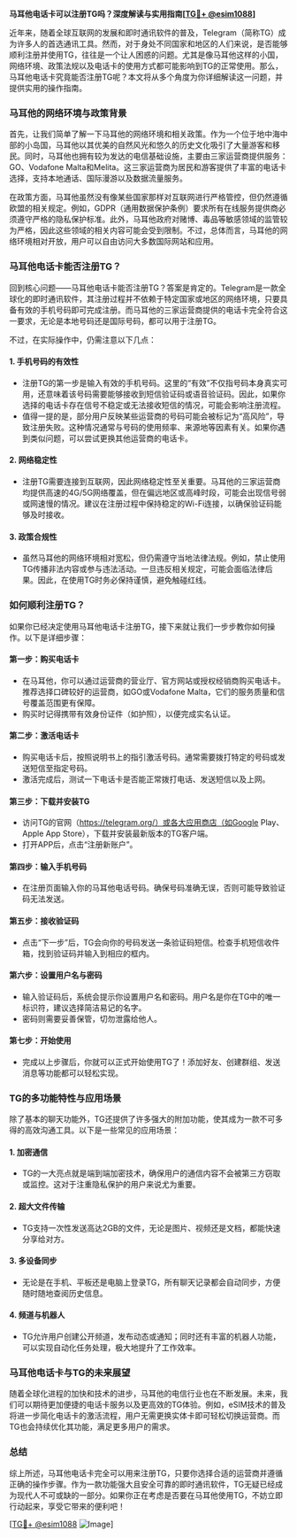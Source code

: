 **马耳他电话卡可以注册TG吗？深度解读与实用指南[[TG💪+ @esim1088](https://t.me/s/esim1088)]**

近年来，随着全球互联网的发展和即时通讯软件的普及，Telegram（简称TG）成为许多人的首选通讯工具。然而，对于身处不同国家和地区的人们来说，是否能够顺利注册并使用TG，往往是一个让人困惑的问题。尤其是像马耳他这样的小国，网络环境、政策法规以及电话卡的使用方式都可能影响到TG的正常使用。那么，马耳他电话卡究竟能否注册TG呢？本文将从多个角度为你详细解读这一问题，并提供实用的操作指南。

### 马耳他的网络环境与政策背景

首先，让我们简单了解一下马耳他的网络环境和相关政策。作为一个位于地中海中部的小岛国，马耳他以其优美的自然风光和悠久的历史文化吸引了大量游客和移民。同时，马耳他也拥有较为发达的电信基础设施，主要由三家运营商提供服务：GO、Vodafone Malta和Melita。这三家运营商为居民和游客提供了丰富的电话卡选择，支持本地通话、国际漫游以及数据流量服务。

在政策方面，马耳他虽然没有像某些国家那样对互联网进行严格管控，但仍然遵循欧盟的相关规定。例如，GDPR（通用数据保护条例）要求所有在线服务提供商必须遵守严格的隐私保护标准。此外，马耳他政府对赌博、毒品等敏感领域的监管较为严格，因此这些领域的相关内容可能会受到限制。不过，总体而言，马耳他的网络环境相对开放，用户可以自由访问大多数国际网站和应用。

### 马耳他电话卡能否注册TG？

回到核心问题——马耳他电话卡能否注册TG？答案是肯定的。Telegram是一款全球化的即时通讯软件，其注册过程并不依赖于特定国家或地区的网络环境，只要具备有效的手机号码即可完成注册。而马耳他的三家运营商提供的电话卡完全符合这一要求，无论是本地号码还是国际号码，都可以用于注册TG。

不过，在实际操作中，仍需注意以下几点：

#### 1. **手机号码的有效性**
   - 注册TG的第一步是输入有效的手机号码。这里的“有效”不仅指号码本身真实可用，还意味着该号码需要能够接收到短信验证码或语音验证码。因此，如果你选择的电话卡存在信号不稳定或无法接收短信的情况，可能会影响注册流程。
   - 值得一提的是，部分用户反映某些运营商的号码可能会被标记为“高风险”，导致注册失败。这种情况通常与号码的使用频率、来源地等因素有关。如果你遇到类似问题，可以尝试更换其他运营商的电话卡。

#### 2. **网络稳定性**
   - 注册TG需要连接到互联网，因此网络稳定性至关重要。马耳他的三家运营商均提供高速的4G/5G网络覆盖，但在偏远地区或高峰时段，可能会出现信号弱或网速慢的情况。建议在注册过程中保持稳定的Wi-Fi连接，以确保验证码能够及时接收。

#### 3. **政策合规性**
   - 虽然马耳他的网络环境相对宽松，但仍需遵守当地法律法规。例如，禁止使用TG传播非法内容或参与违法活动。一旦违反相关规定，可能会面临法律后果。因此，在使用TG时务必保持谨慎，避免触碰红线。

### 如何顺利注册TG？

如果你已经决定使用马耳他电话卡注册TG，接下来就让我们一步步教你如何操作。以下是详细步骤：

#### 第一步：购买电话卡
   - 在马耳他，你可以通过运营商的营业厅、官方网站或授权经销商购买电话卡。推荐选择口碑较好的运营商，如GO或Vodafone Malta，它们的服务质量和信号覆盖范围更有保障。
   - 购买时记得携带有效身份证件（如护照），以便完成实名认证。

#### 第二步：激活电话卡
   - 购买电话卡后，按照说明书上的指引激活号码。通常需要拨打特定的号码或发送短信至指定号码。
   - 激活完成后，测试一下电话卡是否能正常拨打电话、发送短信以及上网。

#### 第三步：下载并安装TG
   - 访问TG的官网（https://telegram.org/）或各大应用商店（如Google Play、Apple App Store），下载并安装最新版本的TG客户端。
   - 打开APP后，点击“注册新账户”。

#### 第四步：输入手机号码
   - 在注册页面输入你的马耳他电话号码。确保号码准确无误，否则可能导致验证码无法发送。

#### 第五步：接收验证码
   - 点击“下一步”后，TG会向你的号码发送一条验证码短信。检查手机短信收件箱，找到验证码并输入到相应的框内。

#### 第六步：设置用户名与密码
   - 输入验证码后，系统会提示你设置用户名和密码。用户名是你在TG中的唯一标识符，建议选择简洁易记的名字。
   - 密码则需要妥善保管，切勿泄露给他人。

#### 第七步：开始使用
   - 完成以上步骤后，你就可以正式开始使用TG了！添加好友、创建群组、发送消息等功能都可以轻松实现。

### TG的多功能特性与应用场景

除了基本的聊天功能外，TG还提供了许多强大的附加功能，使其成为一款不可多得的高效沟通工具。以下是一些常见的应用场景：

#### 1. **加密通信**
   - TG的一大亮点就是端到端加密技术，确保用户的通信内容不会被第三方窃取或监控。这对于注重隐私保护的用户来说尤为重要。

#### 2. **超大文件传输**
   - TG支持一次性发送高达2GB的文件，无论是图片、视频还是文档，都能快速分享给对方。

#### 3. **多设备同步**
   - 无论是在手机、平板还是电脑上登录TG，所有聊天记录都会自动同步，方便随时随地查阅历史信息。

#### 4. **频道与机器人**
   - TG允许用户创建公开频道，发布动态或通知；同时还有丰富的机器人功能，可以实现自动化任务处理，极大地提升了工作效率。

### 马耳他电话卡与TG的未来展望

随着全球化进程的加快和技术的进步，马耳他的电信行业也在不断发展。未来，我们可以期待更加便捷的电话卡服务以及更高效的TG体验。例如，eSIM技术的普及将进一步简化电话卡的激活流程，用户无需更换实体卡即可轻松切换运营商。而TG也会持续优化其功能，满足更多用户的需求。

### 总结

综上所述，马耳他电话卡完全可以用来注册TG，只要你选择合适的运营商并遵循正确的操作步骤。作为一款功能强大且安全可靠的即时通讯软件，TG无疑已经成为现代人不可或缺的一部分。如果你正在考虑是否要在马耳他使用TG，不妨立即行动起来，享受它带来的便利吧！

[[TG💪+ @esim1088](https://t.me/s/esim1088) ![Image](https://i.postimg.cc/4NQfJmqS/Snipaste-2025-05-13-00-14-12.png)]